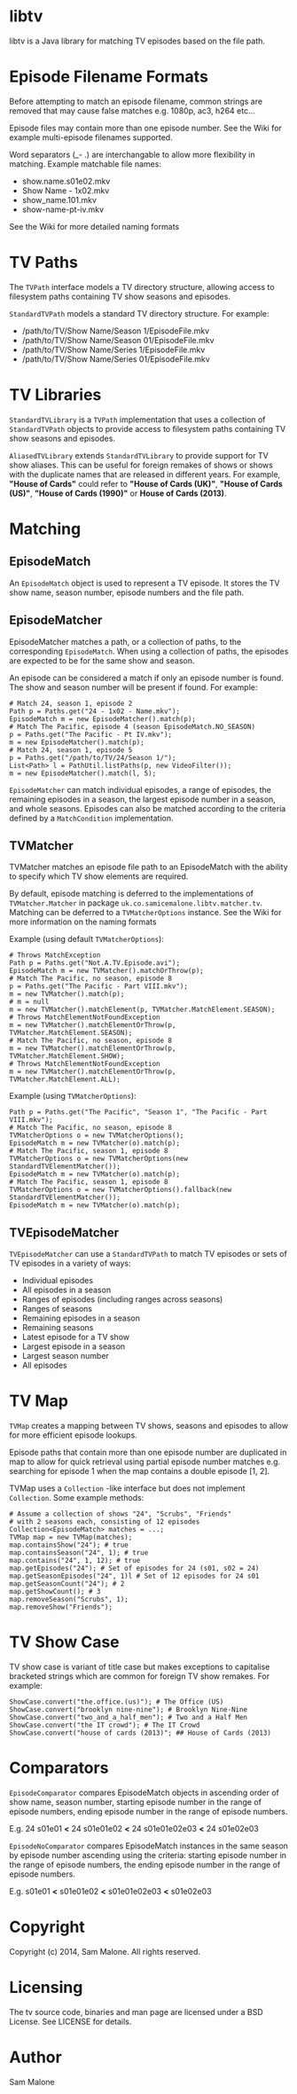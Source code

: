 libtv
=====

libtv is a Java library for matching TV episodes based on the file path.

Episode Filename Formats
========================

Before attempting to match an episode filename, common strings are removed that may cause false matches e.g. 1080p, ac3, h264 etc...

Episode files may contain more than one episode number. See the Wiki for example multi-episode filenames supported.

Word separators (_- .) are interchangable to allow more flexibility in matching. Example matchable file names:

  - show.name.s01e02.mkv
  - Show Name - 1x02.mkv
  - show_name.101.mkv
  - show-name-pt-iv.mkv

See the Wiki for more detailed naming formats

TV Paths
========

The `TVPath` interface models a TV directory structure, allowing access to filesystem paths containing TV show seasons and episodes.

`StandardTVPath` models a standard TV directory structure. For example:

  - /path/to/TV/Show Name/Season 1/EpisodeFile.mkv
  - /path/to/TV/Show Name/Season 01/EpisodeFile.mkv
  - /path/to/TV/Show Name/Series 1/EpisodeFile.mkv
  - /path/to/TV/Show Name/Series 01/EpisodeFile.mkv

TV Libraries
============

`StandardTVLibrary` is a `TVPath` implementation that uses a collection of `StandardTVPath` objects to provide access to filesystem paths containing TV show seasons and episodes.

`AliasedTVLibrary` extends `StandardTVLibrary` to provide support for TV show aliases. This can be useful for foreign remakes of shows or shows with the duplicate names that are released in different years. For example, **"House of Cards"** could refer to **"House of Cards (UK)"**, **"House of Cards (US)"**, **"House of Cards (1990)"** or **House of Cards (2013)**.

Matching
========

EpisodeMatch
-------------

An `EpisodeMatch` object is used to represent a TV episode. It stores the TV show name, season number, episode numbers and the file path.

EpisodeMatcher
--------------

EpisodeMatcher matches a path, or a collection of paths, to the corresponding `EpisodeMatch`. When using a collection of paths, the episodes are expected to be for the same show and season.

An episode can be considered a match if only an episode number is found. The show and season number will be present if found. For example:
```
# Match 24, season 1, episode 2
Path p = Paths.get("24 - 1x02 - Name.mkv");
EpisodeMatch m = new EpisodeMatcher().match(p);
# Match The Pacific, episode 4 (season EpisodeMatch.NO_SEASON)
p = Paths.get("The Pacific - Pt IV.mkv");
m = new EpisodeMatcher().match(p);
# Match 24, season 1, episode 5
p = Paths.get("/path/to/TV/24/Season 1/");
List<Path> l = PathUtil.listPaths(p, new VideoFilter());
m = new EpisodeMatcher().match(l, 5);
```
`EpisodeMatcher` can match individual episodes, a range of episodes, the remaining episodes in a season, the largest episode number in a season, and whole seasons. Episodes can also be matched according to the criteria defined by a `MatchCondition` implementation.

TVMatcher
---------

TVMatcher matches an episode file path to an EpisodeMatch with the ability to specify which TV show elements are required.

By default, episode matching is deferred to the implementations of `TVMatcher.Matcher` in package `uk.co.samicemalone.libtv.matcher.tv`. Matching can be deferred to a `TVMatcherOptions` instance. See the Wiki for more information on the naming formats

Example (using default `TVMatcherOptions`):

```
# Throws MatchException
Path p = Paths.get("Not.A.TV.Episode.avi");
EpisodeMatch m = new TVMatcher().matchOrThrow(p);
# Match The Pacific, no season, episode 8
p = Paths.get("The Pacific - Part VIII.mkv");
m = new TVMatcher().match(p);
# m = null
m = new TVMatcher().matchElement(p, TVMatcher.MatchElement.SEASON); 
# Throws MatchElementNotFoundException
m = new TVMatcher().matchElementOrThrow(p, TVMatcher.MatchElement.SEASON);
# Match The Pacific, no season, episode 8
m = new TVMatcher().matchElementOrThrow(p, TVMatcher.MatchElement.SHOW); 
# Throws MatchElementNotFoundException
m = new TVMatcher().matchElementOrThrow(p, TVMatcher.MatchElement.ALL);
```

Example (using `TVMatcherOptions`):

```
Path p = Paths.get("The Pacific", "Season 1", "The Pacific - Part VIII.mkv");
# Match The Pacific, no season, episode 8
TVMatcherOptions o = new TVMatcherOptions();
EpisodeMatch m = new TVMatcher(o).match(p);
# Match The Pacific, season 1, episode 8
TVMatcherOptions o = new TVMatcherOptions(new StandardTVElementMatcher());
EpisodeMatch m = new TVMatcher(o).match(p);
# Match The Pacific, season 1, episode 8
TVMatcherOptions o = new TVMatcherOptions().fallback(new StandardTVElementMatcher());
EpisodeMatch m = new TVMatcher(o).match(p);
```

TVEpisodeMatcher
----------------

`TVEpisodeMatcher` can use a `StandardTVPath` to match TV episodes or sets of TV episodes in a variety of ways:

* Individual episodes
* All episodes in a season
* Ranges of episodes (including ranges across seasons)
* Ranges of seasons
* Remaining episodes in a season
* Remaining seasons
* Latest episode for a TV show
* Largest episode in a season
* Largest season number
* All episodes

TV Map
===============
`TVMap` creates a mapping between TV shows, seasons and episodes to allow for more efficient episode lookups.

Episode paths that contain more than one episode number are duplicated in map to allow for quick retrieval using partial episode number matches e.g. searching for episode 1 when the map contains a double episode [1, 2].

TVMap uses a `Collection` -like interface but does not implement `Collection`. Some example methods:

```
# Assume a collection of shows "24", "Scrubs", "Friends"
# with 2 seasons each, consisting of 12 episodes
Collection<EpisodeMatch> matches = ...;
TVMap map = new TVMap(matches);
map.containsShow("24"); # true
map.containsSeason("24", 1); # true
map.contains("24", 1, 12); # true
map.getEpisodes("24"); # Set of episodes for 24 (s01, s02 = 24)
map.getSeasonEpisodes("24", 1)l # Set of 12 episodes for 24 s01
map.getSeasonCount("24"); # 2
map.getShowCount(); # 3
map.removeSeason("Scrubs", 1);
map.removeShow("Friends");
```

TV Show Case
=========
TV show case is variant of title case but makes exceptions to capitalise bracketed strings which are common for foreign TV show remakes. For example:

```
ShowCase.convert("the.office.(us)"); # The Office (US)
ShowCase.convert("brooklyn nine-nine"); # Brooklyn Nine-Nine
ShowCase.convert("two_and_a_half_men"); # Two and a Half Men
ShowCase.convert("the IT crowd"); # The IT Crowd
ShowCase.convert("house of cards (2013)"; ## House of Cards (2013)

```

Comparators
===========

`EpisodeComparator` compares EpisodeMatch objects in ascending order of show name, season number, starting episode number in the range of episode numbers, ending episode number in the range of episode numbers.

E.g. 24 s01e01 **&lt;** 24 s01e01e02 **&lt;** 24 s01e01e02e03 **&lt;** 24 s01e02e03

`EpisodeNoComparator` compares EpisodeMatch instances in the same season by episode number ascending using the criteria: starting episode number in the range of episode numbers, the ending episode number in the range of episode numbers.

E.g. s01e01 **&lt;** s01e01e02 **&lt;** s01e01e02e03 **&lt;** s01e02e03

Copyright
=========
Copyright (c) 2014, Sam Malone. All rights reserved.

Licensing
=========
The tv source code, binaries and man page are licensed under a BSD License.
See LICENSE for details.

Author
======
Sam Malone
    